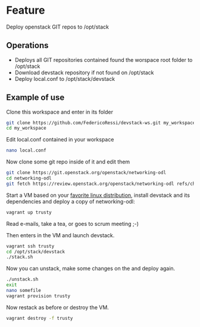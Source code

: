 # Feature

Deploy openstack GIT repos to /opt/stack

## Operations
* Deploys all GIT repositories contained found the worspace root folder to /opt/stack
* Download devstack repository if not found on /opt/stack
* Deploy local.conf to /opt/stack/devstack

## Example of use

Clone this workspace and enter in its folder
```bash
git clone https://github.com/FedericoRessi/devstack-ws.git my_workspace
cd my_workspace
```

Edit local.conf contained in your workspace
```bash
nano local.conf
```

Now clone some git repo inside of it and edit them
```bash
git clone https://git.openstack.org/openstack/networking-odl
cd networking-odl
git fetch https://review.openstack.org/openstack/networking-odl refs/changes/12/215612/23 && git checkout FETCH_HEAD
```

Start a VM based on your [favorite linux distribution](linux-distributions.md), install devstack and its dependencies and deploy a copy of networking-odl:
```bash
vagrant up trusty
```

Read e-mails, take a tea, or goes to scrum meeting ;-)

Then enters in the VM and launch devstack.
```bash
vagrant ssh trusty
cd /opt/stack/devstack
./stack.sh
```

Now you can unstack, make some changes on the and deploy again.
```bash
./unstack.sh
exit
nano somefile
vagrant provision trusty
```

Now restack as before or destroy the VM.
```bash
vagrant destroy -f trusty
```
